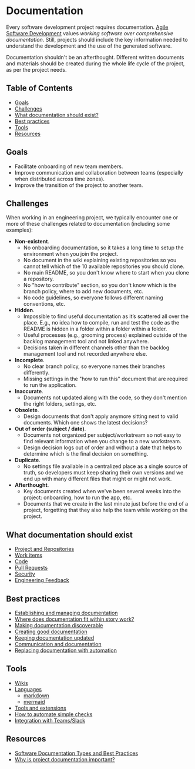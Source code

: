 # Documentation

Every software development project requires documentation. [Agile Software Development](https://agilemanifesto.org/) values *working software over comprehensive documentation*. Still, projects should include the key information needed to understand the development and the use of the generated software.

Documentation shouldn't be an afterthought. Different written documents and materials should be created during the whole life cycle of the project, as per the project needs.

## Table of Contents

- [Goals](#goals)
- [Challenges](#challenges)
- [What documentation should exist?](#what-documentation-should-exist)
- [Best practices](#best-practices)
- [Tools](#tools)
- [Resources](#resources)

## Goals

- Facilitate onboarding of new team members.
- Improve communication and collaboration between teams (especially when distributed across time zones).
- Improve the transition of the project to another team.

## Challenges

When working in an engineering project, we typically encounter one or more of these challenges related to documentation (including some examples):

- **Non-existent**.
  - No onboarding documentation, so it takes a long time to setup the environment when you join the project.
  - No document in the wiki explaining existing repositories so you cannot tell which of the 10 available repositories you should clone.
  - No main README, so you don't know where to start when you clone a repository.
  - No "how to contribute" section, so you don't know which is the branch policy, where to add new documents, etc.
  - No code guidelines, so everyone follows different naming conventions, etc.
- **Hidden**.
  - Impossible to find useful documentation as it’s scattered all over the place. E.g., no idea how to compile, run and test the code as the README is hidden in a folder within a folder within a folder.
  - Useful processes (e.g., grooming process) explained outside of the backlog management tool and not linked anywhere.
  - Decisions taken in different channels other than the backlog management tool and not recorded anywhere else.
- **Incomplete**.
  - No clear branch policy, so everyone names their branches differently.
  - Missing settings in the "how to run this" document that are required to run the application.
- **Inaccurate**.
  - Documents not updated along with the code, so they don't mention the right folders, settings, etc.
- **Obsolete**.
  - Design documents that don't apply anymore sitting next to valid documents. Which one shows the latest decisions?
- **Out of order (subject / date)**.
  - Documents not organized per subject/workstream so not easy to find relevant information when you change to a new workstream.
  - Design decision logs out of order and without a date that helps to determine which is the final decision on something.
- **Duplicate**.
  - No settings file available in a centralized place as a single source of truth, so developers must keep sharing their own versions and we end up with many different files that might or might not work.
- **Afterthought**.
  - Key documents created when we've been several weeks into the project: onboarding, how to run the app, etc.
  - Documents that we create in the last minute just before the end of a project, forgetting that they also help the team while working on the project.

## What documentation should exist

- [Project and Repositories](./guidance/project-and-repositories.md)
- [Work items](./guidance/work-items.md)
- [Code](./guidance/code.md)
- [Pull Requests](./guidance/pull-requests.md)
- [Security](./guidance/security.md)
- [Engineering Feedback](./guidance/engineering-feedback.md)

## Best practices

- [Establishing and managing documentation](./best-practices/establish-and-manage.md)
- [Where does documentation fit within story work?](./best-practices/fit-within-story-work.md)
- [Making documentation discoverable](./best-practices/discoverability.md)
- [Creating good documentation](./best-practices/good-documentation.md)
- [Keeping documentation updated](./best-practices/keep-updated.md)
- [Communication and documentation](./best-practices/communication.md)
- [Replacing documentation with automation](./best-practices/automation.md)

## Tools

- [Wikis](./tools/wikis.md)
- [Languages](./tools/languages.md)
  - [markdown](./tools/languages.md#markdown)
  - [mermaid](./tools/languages.md#mermaid)
- [Tools and extensions](./tools/tools-and-extensions.md)
- [How to automate simple checks](./tools/automation.md)
- [Integration with Teams/Slack](./tools/integrations.md)

## Resources

- [Software Documentation Types and Best Practices](https://blog.prototypr.io/software-documentation-types-and-best-practices-1726ca595c7f)
- [Why is project documentation important?](https://www.greycampus.com/blog/project-management/why-is-project-documentation-important)
